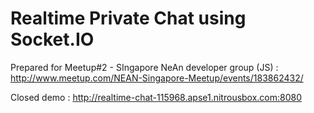 Realtime Private Chat using Socket.IO
=====================================

Prepared for Meetup#2 - SIngapore NeAn developer group (JS) : http://www.meetup.com/NEAN-Singapore-Meetup/events/183862432/


Closed demo : http://realtime-chat-115968.apse1.nitrousbox.com:8080 
